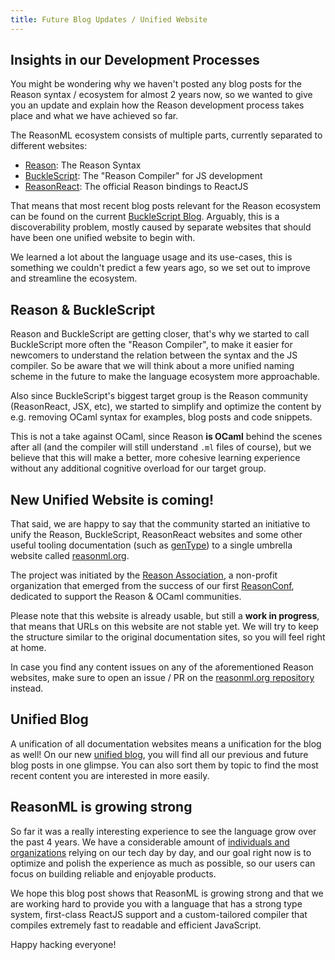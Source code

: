```yaml
---
title: Future Blog Updates / Unified Website
---
```


## Insights in our Development Processes

You might be wondering why we haven't posted any blog posts for the Reason syntax / ecosystem for almost 2 years now, so we wanted to give you an update and explain how the Reason development process takes place and what we have achieved so far.

The ReasonML ecosystem consists of multiple parts, currently separated to different websites:
- [Reason](https:///reasonml.github.io): The Reason Syntax
- [BuckleScript](https://bucklescript.github.io): The "Reason Compiler" for JS development
- [ReasonReact](https://reasonml.github.io/reasonreact): The official Reason bindings to ReactJS

That means that most recent blog posts relevant for the Reason ecosystem can be found on the current [BuckleScript Blog](https://bucklescript.github.io/blog). Arguably, this is a discoverability problem, mostly caused by separate websites that should have been one unified website to begin with.

We learned a lot about the language usage and its use-cases, this is something we couldn't predict a few years ago, so we set out to improve and streamline the ecosystem.

## Reason & BuckleScript

Reason and BuckleScript are getting closer, that's why we started to call BuckleScript more often the "Reason Compiler", to make it easier for newcomers to understand the relation between the syntax and the JS compiler. So be aware that we will think about a more unified naming scheme in the future to make the language ecosystem more approachable.

Also since BuckleScript's biggest target group is the Reason community (ReasonReact, JSX, etc), we started to simplify and optimize the content by e.g. removing OCaml syntax for examples, blog posts and code snippets.

This is not a take against OCaml, since Reason **is OCaml** behind the scenes after all (and the compiler will still understand `.ml` files of course), but we believe that this will make a better, more cohesive learning experience without any additional cognitive overload for our target group.


## New Unified Website is coming!

That said, we are happy to say that the community started an initiative to unify the Reason, BuckleScript, ReasonReact websites and some other useful tooling documentation (such as [genType](https://github.com/cristianoc/gentype)) to a single umbrella website called [reasonml.org](https://reasonml.org).

The project was initiated by the [Reason Association](https://reason-association.org), a non-profit organization that emerged from the success of our first [ReasonConf](https://reason-conf.com), dedicated to support the Reason & OCaml communities.

Please note that this website is already usable, but still a **work in progress**, that means that URLs on this website are not stable yet. We will try to keep the structure similar to the original documentation sites, so you will feel right at home.

In case you find any content issues on any of the aforementioned Reason websites, make sure to open an issue / PR on the [reasonml.org repository](https://github.com/reason-association/reasonml.org) instead.

## Unified Blog

A unification of all documentation websites means a unification for the blog as well! On our new [unified blog](https://reasonml.org/blog), you will find all our previous and future blog posts in one glimpse. You can also sort them by topic to find the most recent content you are interested in more easily.

## ReasonML is growing strong

So far it was a really interesting experience to see the language grow over the past 4 years. We have a considerable amount of [individuals and organizations](/users-of-reason) relying on our tech day by day, and our goal right now is to optimize and polish the experience as much as possible, so our users can focus on building reliable and enjoyable products.

We hope this blog post shows that ReasonML is growing strong and that we are working hard to provide you with a language that has a strong type system, first-class ReactJS support and a custom-tailored compiler that compiles extremely fast to readable and efficient JavaScript.

Happy hacking everyone!
